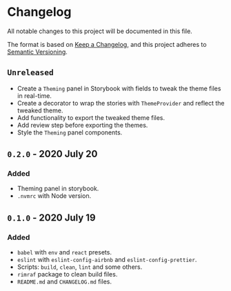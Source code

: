# Changelog

All notable changes to this project will be documented in this file.

The format is based on [Keep a Changelog](https://keepachangelog.com/en/1.0.0/), and this project adheres to [Semantic Versioning](https://semver.org/spec/v2.0.0.html).

## `Unreleased`
- Create a `Theming` panel in Storybook with fields to tweak the theme files in real-time.
- Create a decorator to wrap the stories with `ThemeProvider` and reflect the tweaked theme.
- Add functionality to export the tweaked theme files.
- Add review step before exporting the themes. 
- Style the `Theming` panel components.

## `0.2.0` - 2020 July 20

### Added
- Theming panel in storybook.
- `.nvmrc` with Node version.

## `0.1.0` - 2020 July 19

### Added
- `babel` with `env` and `react` presets.
- `eslint` with `eslint-config-airbnb` and `eslint-config-prettier`. 
- Scripts: `build`, `clean`, `lint` and some others.
- `rimraf` package to clean build files.
- `README.md` and `CHANGELOG.md` files.  
